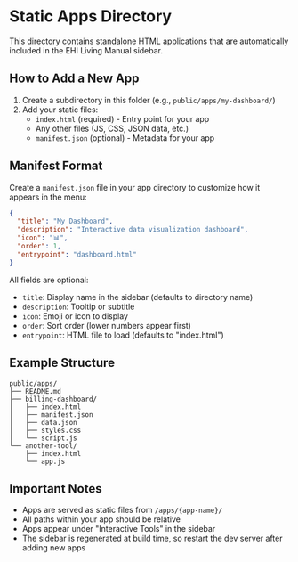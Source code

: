 # Static Apps Directory

This directory contains standalone HTML applications that are automatically included in the EHI Living Manual sidebar.

## How to Add a New App

1. Create a subdirectory in this folder (e.g., `public/apps/my-dashboard/`)
2. Add your static files:
   - `index.html` (required) - Entry point for your app
   - Any other files (JS, CSS, JSON data, etc.)
   - `manifest.json` (optional) - Metadata for your app

## Manifest Format

Create a `manifest.json` file in your app directory to customize how it appears in the menu:

```json
{
  "title": "My Dashboard",
  "description": "Interactive data visualization dashboard",
  "icon": "📊",
  "order": 1,
  "entrypoint": "dashboard.html"
}
```

All fields are optional:
- `title`: Display name in the sidebar (defaults to directory name)
- `description`: Tooltip or subtitle
- `icon`: Emoji or icon to display
- `order`: Sort order (lower numbers appear first)
- `entrypoint`: HTML file to load (defaults to "index.html")

## Example Structure

```
public/apps/
├── README.md
├── billing-dashboard/
│   ├── index.html
│   ├── manifest.json
│   ├── data.json
│   ├── styles.css
│   └── script.js
└── another-tool/
    ├── index.html
    └── app.js
```

## Important Notes

- Apps are served as static files from `/apps/{app-name}/`
- All paths within your app should be relative
- Apps appear under "Interactive Tools" in the sidebar
- The sidebar is regenerated at build time, so restart the dev server after adding new apps